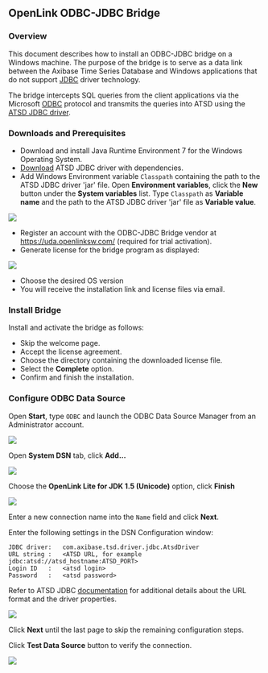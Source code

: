 ## OpenLink ODBC-JDBC Bridge

### Overview

This document describes how to install an ODBC-JDBC bridge on a Windows machine. The purpose of the bridge is to serve as a data link between the Axibase Time Series Database and Windows applications that do not support [JDBC](https://docs.oracle.com/javase/tutorial/jdbc/overview/) driver technology.

The bridge intercepts SQL queries from the client applications via the Microsoft [ODBC](https://docs.microsoft.com/en-us/sql/odbc/microsoft-open-database-connectivity-odbc) protocol and transmits the queries into ATSD using the [ATSD JDBC driver](https://github.com/axibase/atsd-jdbc).

### Downloads and Prerequisites

- Download and install Java Runtime Environment 7 for the Windows Operating System.
- [Download](https://github.com/axibase/atsd-jdbc/releases) ATSD JDBC driver with dependencies.
- Add Windows Environment variable `Classpath` containing the path to the ATSD JDBC driver 'jar' file.
Open **Environment variables**, click the **New** button under the **System variables** list.
Type `Classpath` as **Variable name** and the path to the ATSD JDBC driver 'jar' file as **Variable value**.

![](images/system_properties.png)

- Register an account with the ODBC-JDBC Bridge vendor at https://uda.openlinksw.com/ (required for trial activation).
- Generate license for the bridge program as displayed:

![](images/openlink_license.png)

- Choose the desired OS version
- You will receive the installation link and license files via email.

### Install Bridge

Install and activate the bridge as follows:

- Skip the welcome page.
- Accept the license agreement.
- Choose the directory containing the downloaded license file.
- Select the **Complete** option.
- Confirm and finish the installation.

### Configure ODBC Data Source

Open **Start**, type `ODBC` and launch the ODBC Data Source Manager from an Administrator account.

![](images/ODBC_1.PNG)

Open **System DSN** tab, click **Add...**

![](images/openlink_ODBC_1.png)

Choose the **OpenLink Lite for JDK 1.5 (Unicode)** option, click **Finish**

![](images/openlink_ODBC_2.png)

Enter a new connection name into the `Name` field and click **Next**.

Enter the following settings in the DSN Configuration window:

```
JDBC driver:   com.axibase.tsd.driver.jdbc.AtsdDriver
URL string :   <ATSD URL, for example jdbc:atsd://atsd_hostname:ATSD_PORT>
Login ID   :   <atsd login>
Password   :   <atsd password>
```

Refer to ATSD JDBC [documentation](https://github.com/axibase/atsd-jdbc#jdbc-connection-properties-supported-by-driver)  for additional details about the URL format and the driver properties.

![](images/openlink_ODBC_4.png)

Click **Next** until the last page to skip the remaining configuration steps.

Click **Test Data Source** button to verify the connection.

![](images/openlink_test_connection.png)
